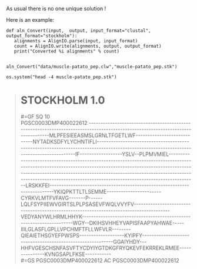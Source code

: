 As usual there is no one unique solution ! 

Here is an example:

```{.python}
def aln_Convert(input,  output, input_format="clustal", output_format="stockholm"):
   alignments = AlignIO.parse(input, input_format)
   count = AlignIO.write(alignments, output, output_format)
   print("Converted %i alignments" % count)


aln_Convert("data/muscle-patato_pep.clw","muscle-patato_pep.stk")

os.system("head -4 muscle-patato_pep.stk")

```


> # STOCKHOLM 1.0   
> #=GF SQ 10   
> PGSC0003DMP400022612 -------------------------------------------------------------------------------------------------------------------------------MLPFESIEEASMSLGRNLTFGETLWF----------------------------NYTADKSDFYLYCHNTIFLI--------------------------------------------------------------------------------------------------------------------------------------IF------------------YSLV--PLPMVMIEL-----------------------------------------------------------------------------------------------------------------------------------------------------------------------------------------------------------------------------------------------------------------------------------------------------------LRSKKFEI-------------------------------------------------------------------------YKIQPKTTLTLSEMME-----------------------CYRKVLMTFVFAVG-------P------LQLFSYPIIEWVGIRTSLPLPSASEVFWQLVVYFV---------------------------------------------------------------------------------------VEDYANYWLHRMLHHYK--------------------------------------------------------------------WGY--DKIHSVHHEYVAPISFAAPYAHWAE-----IIILGLASFLGPLLVPCHMFTFLLWFVLR--------QIEAIETHSGYEFPWSPS-------------------KYIPFY-----------------------------------------------------------GGAIYHDY---HHFVGESCHSNFASVFTYCDYIYGTDKGFRYQKEVFEKRREKLRMEE---------------KVNGSAPLFKSE-----------   
> #=GS PGSC0003DMP400022612 AC PGSC0003DMP400022612   


